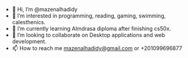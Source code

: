 - 👋 Hi, I’m @mazenalhadidy
- 👀 I’m interested in programming, reading, gaming, swimming, calesthenics.
- 🌱 I’m currently learning Almdrasa diploma after finishing cs50x.
- 💞️ I’m looking to collaborate on Desktop applications and web development.
- 📫 How to reach me mazenalhadidy@gmail.com or +201099696877

<!---
mazenalhadidy/mazenalhadidy is a ✨ special ✨ repository because its `README.md` (this file) appears on your GitHub profile.
You can click the Preview link to take a look at your changes.
--->
